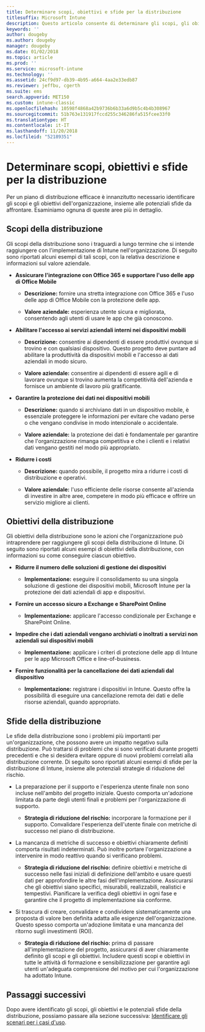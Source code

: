 ```yaml
---
title: Determinare scopi, obiettivi e sfide per la distribuzione
titlesuffix: Microsoft Intune
description: Questo articolo consente di determinare gli scopi, gli obiettivi e le sfide per la distribuzione di un'implementazione di Microsoft Intune in configurazione solo cloud.
keywords: ''
author: dougeby
ms.author: dougeby
manager: dougeby
ms.date: 01/02/2018
ms.topic: article
ms.prod: ''
ms.service: microsoft-intune
ms.technology: ''
ms.assetid: 24cf9d97-db39-4b95-a664-4aa2e33edb87
ms.reviewer: jeffbu, cgerth
ms.suite: ems
search.appverid: MET150
ms.custom: intune-classic
ms.openlocfilehash: 10598f4868a42b9736b6b33a6d9b5c4b4b308967
ms.sourcegitcommit: 51b763e131917fccd255c346286fa515fcee33f0
ms.translationtype: HT
ms.contentlocale: it-IT
ms.lasthandoff: 11/20/2018
ms.locfileid: "52189351"
---
```

# <a name="determine-deployment-goals-objectives-and-challenges"></a>Determinare scopi, obiettivi e sfide per la distribuzione

Per un piano di distribuzione efficace è innanzitutto necessario identificare gli scopi e gli obiettivi dell'organizzazione, insieme alle potenziali sfide da affrontare. Esaminiamo ognuna di queste aree più in dettaglio.

## <a name="deployment-goals"></a>Scopi della distribuzione

Gli scopi della distribuzione sono i traguardi a lungo termine che si intende raggiungere con l'implementazione di Intune nell'organizzazione. Di seguito sono riportati alcuni esempi di tali scopi, con la relativa descrizione e informazioni sul valore aziendale.

-   **Assicurare l'integrazione con Office 365 e supportare l'uso delle app di Office Mobile**

    -   **Descrizione:** fornire una stretta integrazione con Office 365 e l'uso delle app di Office Mobile con la protezione delle app.

    -   **Valore aziendale:** esperienza utente sicura e migliorata, consentendo agli utenti di usare le app che già conoscono.

-   **Abilitare l'accesso ai servizi aziendali interni nei dispositivi mobili**

    -   **Descrizione:** consentire ai dipendenti di essere produttivi ovunque si trovino e con qualsiasi dispositivo. Questo progetto deve puntare ad abilitare la produttività da dispositivi mobili e l'accesso ai dati aziendali in modo sicuro.

    -   **Valore aziendale:** consentire ai dipendenti di essere agili e di lavorare ovunque si trovino aumenta la competitività dell'azienda e fornisce un ambiente di lavoro più gratificante.

-   **Garantire la protezione dei dati nei dispositivi mobili**

    -   **Descrizione:** quando si archiviano dati in un dispositivo mobile, è essenziale proteggere le informazioni per evitare che vadano perse o che vengano condivise in modo intenzionale o accidentale.

    -   **Valore aziendale:** la protezione dei dati è fondamentale per garantire che l'organizzazione rimanga competitiva e che i clienti e i relativi dati vengano gestiti nel modo più appropriato.

-   **Ridurre i costi**

    -   **Descrizione:** quando possibile, il progetto mira a ridurre i costi di distribuzione e operativi.

    -    **Valore aziendale:** l'uso efficiente delle risorse consente all'azienda di investire in altre aree, competere in modo più efficace e offrire un servizio migliore ai clienti.

## <a name="deployment-objectives"></a>Obiettivi della distribuzione

Gli obiettivi della distribuzione sono le azioni che l'organizzazione può intraprendere per raggiungere gli scopi della distribuzione di Intune. Di seguito sono riportati alcuni esempi di obiettivi della distribuzione, con informazioni su come conseguire ciascun obiettivo.

-   **Ridurre il numero delle soluzioni di gestione dei dispositivi**

    -   **Implementazione:** eseguire il consolidamento su una singola soluzione di gestione dei dispositivi mobili, Microsoft Intune per la protezione dei dati aziendali di app e dispositivi.

-   **Fornire un accesso sicuro a Exchange e SharePoint Online**

    -   **Implementazione:** applicare l'accesso condizionale per Exchange e SharePoint Online.

-   **Impedire che i dati aziendali vengano archiviati o inoltrati a servizi non aziendali sui dispositivi mobili**

    -   **Implementazione:** applicare i criteri di protezione delle app di Intune per le app Microsoft Office e line-of-business.

-   **Fornire funzionalità per la cancellazione dei dati aziendali dal dispositivo**

    -   **Implementazione:** registrare i dispositivi in Intune. Questo offre la possibilità di eseguire una cancellazione remota dei dati e delle risorse aziendali, quando appropriato.

## <a name="deployment-challenges"></a>Sfide della distribuzione

Le sfide della distribuzione sono i problemi più importanti per un'organizzazione, che possono avere un impatto negativo sulla distribuzione. Può trattarsi di problemi che si sono verificati durante progetti precedenti e che si desidera evitare oppure di nuovi problemi correlati alla distribuzione corrente. Di seguito sono riportati alcuni esempi di sfide per la distribuzione di Intune, insieme alle potenziali strategie di riduzione del rischio.

-   La preparazione per il supporto e l'esperienza utente finale non sono incluse nell'ambito del progetto iniziale. Questo comporta un'adozione limitata da parte degli utenti finali e problemi per l'organizzazione di supporto.

    -   **Strategia di riduzione del rischio:** incorporare la formazione per il supporto. Convalidare l'esperienza dell'utente finale con metriche di successo nel piano di distribuzione.

-   La mancanza di metriche di successo e obiettivi chiaramente definiti comporta risultati indeterminati. Può inoltre portare l'organizzazione a intervenire in modo reattivo quando si verificano problemi.

    -   **Strategia di riduzione del rischio:** definire obiettivi e metriche di successo nelle fasi iniziali di definizione dell'ambito e usare questi dati per approfondire le altre fasi dell'implementazione. Assicurarsi che gli obiettivi siano specifici, misurabili, realizzabili, realistici e tempestivi. Pianificare la verifica degli obiettivi in ogni fase e garantire che il progetto di implementazione sia conforme.

-   Si trascura di creare, convalidare e condividere sistematicamente una proposta di valore ben definita adatta alle esigenze dell'organizzazione. Questo spesso comporta un'adozione limitata e una mancanza del ritorno sugli investimenti (ROI).

    -   **Strategia di riduzione del rischio:** prima di passare all'implementazione del progetto, assicurarsi di aver chiaramente definito gli scopi e gli obiettivi. Includere questi scopi e obiettivi in tutte le attività di formazione e sensibilizzazione per garantire agli utenti un'adeguata comprensione del motivo per cui l'organizzazione ha adottato Intune.

## <a name="next-steps"></a>Passaggi successivi

Dopo avere identificato gli scopi, gli obiettivi e le potenziali sfide della distribuzione, possiamo passare alla sezione successiva: [Identificare gli scenari per i casi d'uso](planning-guide-scenarios.md).

